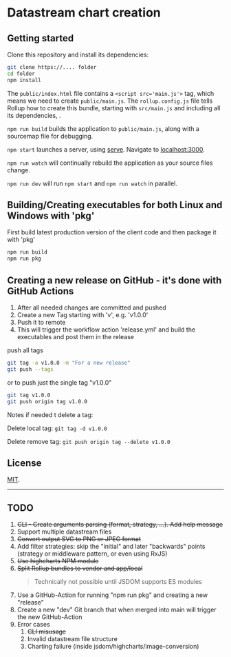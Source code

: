 # Datastream chart creation

## Getting started

Clone this repository and install its dependencies:

```bash
git clone https://.... folder
cd folder
npm install
```

The `public/index.html` file contains a `<script src='main.js'>` tag, which means we need to create `public/main.js`. The `rollup.config.js` file tells Rollup how to create this bundle, starting with `src/main.js` and including all its dependencies, .

`npm run build` builds the application to `public/main.js`, along with a sourcemap file for debugging.

`npm start` launches a server, using [serve](https://github.com/zeit/serve). Navigate to [localhost:3000](http://localhost:3000).

`npm run watch` will continually rebuild the application as your source files change.

`npm run dev` will run `npm start` and `npm run watch` in parallel.

## Building/Creating executables for both Linux and Windows with 'pkg'

First build latest production version of the client code and then package it with 'pkg'

```bash
npm run build
npm run pkg
```

## Creating a new release on GitHub - it's done with GitHub Actions

1. After all needed changes are committed and pushed
1. Create a new Tag starting with 'v', e.g. 'v1.0.0'
1. Push it to remote
1. This will trigger the workflow action 'release.yml' and build the executables and post them in the release

push all tags

```bash
git tag -a v1.0.0 -m "For a new release"
git push --tags
```

or to push just the single tag "v1.0.0"

```bash
git tag v1.0.0
git push origin tag v1.0.0 
```

Notes if needed t delete a tag:

Delete local tag:  ```git tag -d v1.0.0```

Delete remove tag: ```git push origin tag --delete v1.0.0```

## License

[MIT](LICENSE).

---

## TODO

1. ~~CLI - Create arguments parsing (format, strategy, ...). Add help message~~
1. Support multiple datastream files
1. ~~Convert output SVG to PNG or JPEG format~~
1. Add filter strategies:  skip the "initial" and later "backwards" points (strategy or middleware pattern, or even using RxJS)
1. ~~Use highcharts NPM module~~
1. ~~Split Rollup bundles to vendor and app/local~~
    > Technically  not possible until JSDOM supports ES modules
1. Use a GitHub-Action for running "npm run pkg" and creating a new "release"
1. Create a new "dev" Git branch that when merged into main will trigger the new GitHub-Action
1. Error cases
    1. ~~CLI misusage~~
    1. Invalid datastream file structure
    1. Charting failure (inside jsdom/highcharts/image-conversion)
